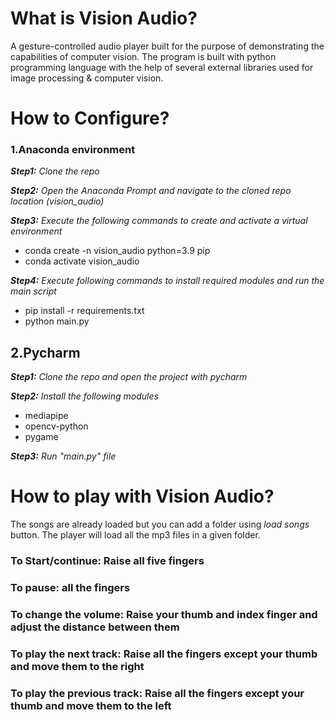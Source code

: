 # What	is	Vision	Audio?
A gesture-controlled audio player built for the purpose of demonstrating the capabilities of computer vision. The program is built with python programming language with the help of several external libraries used for image processing & computer vision.





# How	to	Configure?

### 1.Anaconda environment
***Step1:** Clone the repo*

***Step2:** Open the Anaconda Prompt and navigate to the cloned repo location (vision_audio)*

***Step3:** Execute the following commands to create and activate a virtual environment*
- conda create -n vision_audio python=3.9 pip
- conda activate vision_audio

***Step4:** Execute following commands to install required modules and run the main script*
- pip install -r requirements.txt
- python main.py


## 2.Pycharm
***Step1:** Clone the repo and open the project with pycharm*

***Step2:** Install the following modules*
- mediapipe
- opencv-python
- pygame

***Step3:** Run "main.py" file*


# How	to	play	with	Vision	Audio?

The songs are already loaded but you can add a folder using *load songs* button. The player will load all the mp3 files in a given folder.

### To Start/continue: Raise all five fingers

### To pause: all the fingers

### To change the volume: Raise your thumb and index finger and adjust the distance between them

### To play the next track: Raise all the fingers except your thumb and move them to the right

### To play the previous track: Raise all the fingers except your thumb and move them to the left

